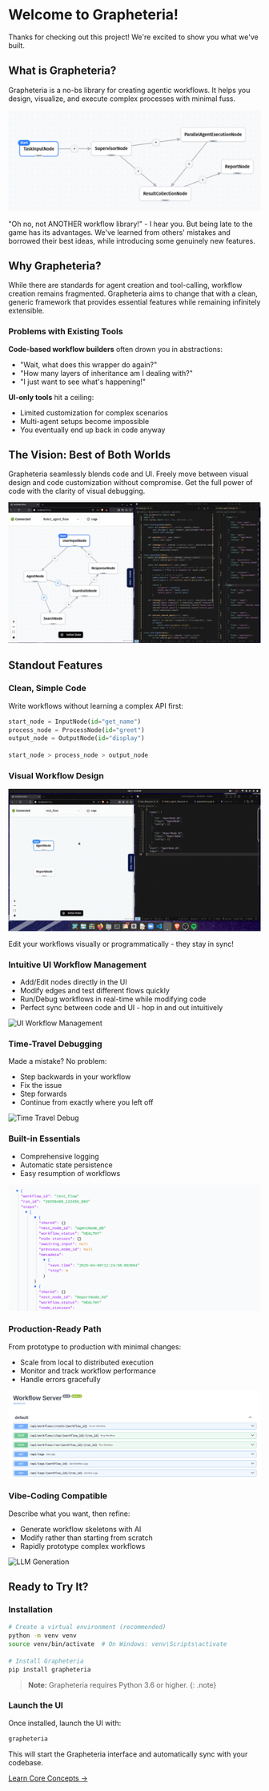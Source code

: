# Welcome to Grapheteria!

Thanks for checking out this project! We're excited to show you what we've built.

## What is Grapheteria?

Grapheteria is a no-bs library for creating agentic workflows. It helps you design, visualize, and execute complex processes with minimal fuss.

![Workflow Concept](docs/assets/workflow-concept.png)
<!-- An illustration showing a workflow with nodes, edges, and agents working together -->

"Oh no, not ANOTHER workflow library!" - I hear you. But being late to the game has its advantages. We've learned from others' mistakes and borrowed their best ideas, while introducing some genuinely new features.

## Why Grapheteria?

While there are standards for agent creation and tool-calling, workflow creation remains fragmented. Grapheteria aims to change that with a clean, generic framework that provides essential features while remaining infinitely extensible.

### Problems with Existing Tools

**Code-based workflow builders** often drown you in abstractions:
- "Wait, what does this wrapper do again?" 
- "How many layers of inheritance am I dealing with?"
- "I just want to see what's happening!"

**UI-only tools** hit a ceiling:
- Limited customization for complex scenarios
- Multi-agent setups become impossible
- You eventually end up back in code anyway

## The Vision: Best of Both Worlds

Grapheteria seamlessly blends code and UI. Freely move between visual design and code customization without compromise. Get the full power of code with the clarity of visual debugging.

![Code-UI Sync](docs/assets/workflow.png)
<!-- An animated GIF showing changes in code immediately reflected in the UI and vice versa -->

## Standout Features

### Clean, Simple Code
Write workflows without learning a complex API first:

```python
start_node = InputNode(id="get_name")
process_node = ProcessNode(id="greet")
output_node = OutputNode(id="display")

start_node > process_node > output_node
```

### Visual Workflow Design
![Workflow Editor](docs/assets/code_sync.gif)
<!-- A screenshot of the Grapheteria workflow editor with nodes, edges, and a properties panel -->

Edit your workflows visually or programmatically - they stay in sync!
### Intuitive UI Workflow Management
- Add/Edit nodes directly in the UI
- Modify edges and test different flows quickly
- Run/Debug workflows in real-time while modifying code
- Perfect sync between code and UI - hop in and out intuitively

![UI Workflow Management](docs/assets/ui_workflow.png)
<!-- A screenshot showing the UI workflow management interface with node editing capabilities -->


### Time-Travel Debugging
Made a mistake? No problem:
- Step backwards in your workflow
- Fix the issue
- Step forwards
- Continue from exactly where you left off

![Time Travel Debug](docs/assets/debug.gif)
<!-- An animated GIF showing someone debugging, going back in time, fixing a node, and continuing -->

### Built-in Essentials
- Comprehensive logging
- Automatic state persistence
- Easy resumption of workflows

![Logging Demo](docs/assets/tracking.png)
<!-- A screenshot showing logs and state persistence in action -->

### Production-Ready Path
From prototype to production with minimal changes:
- Scale from local to distributed execution
- Monitor and track workflow performance
- Handle errors gracefully

![Scaling Diagram](docs/assets/scaling.png)
<!-- An illustration showing workflow scaling from local to distributed environments -->

### Vibe-Coding Compatible
Describe what you want, then refine:
- Generate workflow skeletons with AI
- Modify rather than starting from scratch
- Rapidly prototype complex workflows

![LLM Generation](docs/assets/llm_generate.gif)
<!-- An animated GIF showing a text prompt being turned into a workflow -->

## Ready to Try It?

### Installation

```bash
# Create a virtual environment (recommended)
python -m venv venv
source venv/bin/activate  # On Windows: venv\Scripts\activate

# Install Grapheteria
pip install grapheteria
```

> **Note:** Grapheteria requires Python 3.6 or higher.
{: .note}

### Launch the UI

Once installed, launch the UI with:

```bash
grapheteria
```

This will start the Grapheteria interface and automatically sync with your codebase.

<div class="d-flex justify-content-center mt-4">
  <a href="Core" class="btn btn-primary btn-sm px-2 py-2 mb-4">Learn Core Concepts →</a>
</div>


